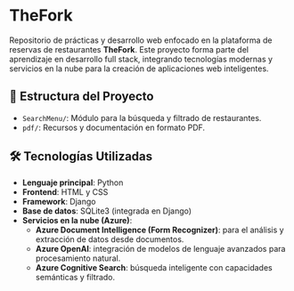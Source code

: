 # TheFork

Repositorio de prácticas y desarrollo web enfocado en la plataforma de reservas de restaurantes **TheFork**. Este proyecto forma parte del aprendizaje en desarrollo full stack, integrando tecnologías modernas y servicios en la nube para la creación de aplicaciones web inteligentes.

## 📂 Estructura del Proyecto

- `SearchMenu/`: Módulo para la búsqueda y filtrado de restaurantes.
- `pdf/`: Recursos y documentación en formato PDF.

## 🛠️ Tecnologías Utilizadas

- **Lenguaje principal**: Python
- **Frontend**: HTML y CSS
- **Framework**: Django
- **Base de datos**: SQLite3 (integrada en Django)
- **Servicios en la nube (Azure)**:
  - **Azure Document Intelligence (Form Recognizer)**: para el análisis y extracción de datos desde documentos.
  - **Azure OpenAI**: integración de modelos de lenguaje avanzados para procesamiento natural.
  - **Azure Cognitive Search**: búsqueda inteligente con capacidades semánticas y filtrado.
